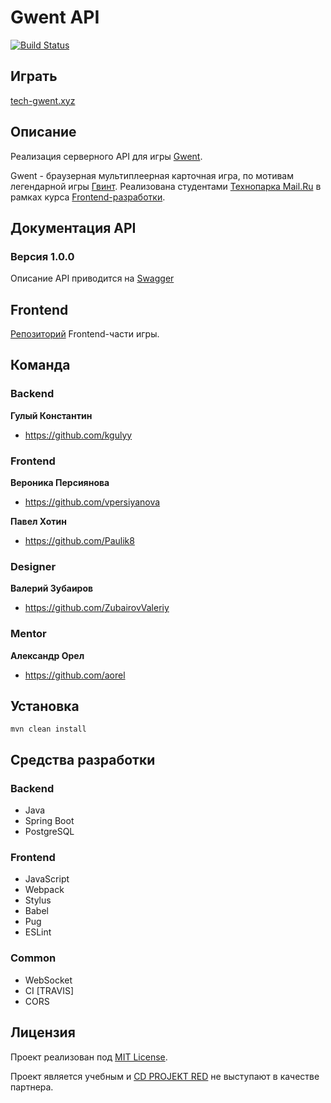 # Gwent API

[![Build Status](https://travis-ci.org/java-park-mail-ru/Gwent-09-2017.svg?branch=dev)](https://travis-ci.org/java-park-mail-ru/Gwent-09-2017)

## Играть

[tech-gwent.xyz](https://tech-gwent.xyz)

## Описание

Реализация серверного API для игры [Gwent]((https://github.com/frontend-park-mail-ru/2017_2_GwentTeam)).

Gwent - браузерная мультиплеерная карточная игра, по мотивам легендарной игры [Гвинт](https://www.playgwent.com).
Реализована студентами [Технопарка Mail.Ru](https://park.mail.ru) в рамках курса [Frontend-разработки](https://frontend-park-mailru.firebaseapp.com).

## Документация API

### Версия 1.0.0

Описание API приводится на [Swagger](https://app.swaggerhub.com/apis/GwentTeam/GwentAPI/1.0.0)

## Frontend

[Репозиторий](https://github.com/frontend-park-mail-ru/2017_2_GwentTeam) Frontend-части игры.

## Команда

### Backend

**Гулый Константин**

* <https://github.com/kgulyy>

### Frontend

**Вероника Персиянова**

* <https://github.com/vpersiyanova>

**Павел Хотин**

* <https://github.com/Paulik8>

### Designer

**Валерий Зубаиров**

* <https://github.com/ZubairovValeriy>

### Mentor

**Александр Орел**

* <https://github.com/aorel>

## Установка

```
mvn clean install
```

## Средства разработки

### Backend

- Java
- Spring Boot
- PostgreSQL

### Frontend

- JavaScript
- Webpack
- Stylus
- Babel
- Pug
- ESLint

### Common

- WebSocket
- CI [TRAVIS]
- CORS

## Лицензия

Проект реализован под [MIT License](LICENSE.md).

Проект является учебным и [CD PROJEKT RED](http://en.cdprojektred.com) не выступают в качестве партнера.
